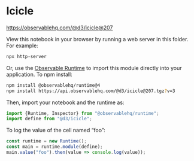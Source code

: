 # Icicle

https://observablehq.com/@d3/icicle@207

View this notebook in your browser by running a web server in this folder. For
example:

~~~sh
npx http-server
~~~

Or, use the [Observable Runtime](https://github.com/observablehq/runtime) to
import this module directly into your application. To npm install:

~~~sh
npm install @observablehq/runtime@4
npm install https://api.observablehq.com/@d3/icicle@207.tgz?v=3
~~~

Then, import your notebook and the runtime as:

~~~js
import {Runtime, Inspector} from "@observablehq/runtime";
import define from "@d3/icicle";
~~~

To log the value of the cell named “foo”:

~~~js
const runtime = new Runtime();
const main = runtime.module(define);
main.value("foo").then(value => console.log(value));
~~~

